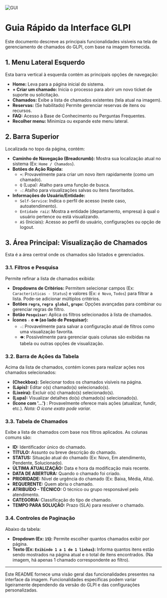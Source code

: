 ![GUI](./src/img/.png)

# Guia Rápido da Interface GLPI

Este documento descreve as principais funcionalidades visíveis na tela de gerenciamento de chamados do GLPI, com base na imagem fornecida.

## 1. Menu Lateral Esquerdo

Esta barra vertical à esquerda contém as principais opções de navegação:

* **Home:** Leva para a página inicial do sistema.
* **+ Criar um chamado:** Inicia o processo para abrir um novo ticket de suporte ou solicitação.
* **Chamados:** Exibe a lista de chamados existentes (tela atual na imagem).
* **Reservas:** (Se habilitado) Permite gerenciar reservas de itens ou recursos.
* **FAQ:** Acesso à Base de Conhecimento ou Perguntas Frequentes.
* **Recolher menu:** Minimiza ou expande este menu lateral.

## 2. Barra Superior

Localizada no topo da página, contém:

* **Caminho de Navegação (Breadcrumb):** Mostra sua localização atual no sistema (Ex: `Home / Chamados`).
* **Botões de Ação Rápida:**
    * `+`: Provavelmente para criar um novo item rapidamente (como um chamado).
    * `Q` (Lupa): Atalho para uma função de busca.
    * `☆`: Atalho para visualizações salvas ou itens favoritados.
* **Informações do Usuário/Entidade:**
    * `Self-Service`: Indica o perfil de acesso (neste caso, autoatendimento).
    * `Entidade raiz`: Mostra a entidade (departamento, empresa) à qual o usuário pertence ou está visualizando.
    * `AS` (Iniciais): Acesso ao perfil do usuário, configurações ou opção de logout.

## 3. Área Principal: Visualização de Chamados

Esta é a área central onde os chamados são listados e gerenciados.

### 3.1. Filtros e Pesquisa

Permite refinar a lista de chamados exibida:

* **Dropdowns de Critérios:** Permitem selecionar campos (Ex: `Características - Status`) e valores (Ex: `é Novo`, `Todos`) para filtrar a lista. Pode-se adicionar múltiplos critérios.
* **Botões `regra`, `regra global`, `grupo`:** Opções avançadas para combinar ou gerenciar regras de filtro.
* **Botão `Pesquisar`:** Aplica os filtros selecionados à lista de chamados.
* **Ícones `☆` e `👁️` (ao lado de Pesquisar):**
    * `☆`: Provavelmente para salvar a configuração atual de filtros como uma visualização favorita.
    * `👁️`: Possivelmente para gerenciar quais colunas são exibidas na tabela ou outras opções de visualização.

### 3.2. Barra de Ações da Tabela

Acima da lista de chamados, contém ícones para realizar ações nos chamados selecionados:

* **(Checkbox):** Selecionar todos os chamados visíveis na página.
* **(Lápis):** Editar o(s) chamado(s) selecionado(s).
* **(Lixeira):** Excluir o(s) chamado(s) selecionado(s).
* **(Lupa):** Visualizar detalhes do(s) chamado(s) selecionado(s).
* **(Ícone com '...')** : Provavelmente oferece mais ações (atualizar, fundir, etc.). *Nota: O ícone exato pode variar.*

### 3.3. Tabela de Chamados

Exibe a lista de chamados com base nos filtros aplicados. As colunas comuns são:

* **ID:** Identificador único do chamado.
* **TÍTULO:** Assunto ou breve descrição do chamado.
* **STATUS:** Situação atual do chamado (Ex: Novo, Em atendimento, Pendente, Solucionado).
* **ÚLTIMA ATUALIZAÇÃO:** Data e hora da modificação mais recente.
* **DATA DE ABERTURA:** Quando o chamado foi criado.
* **PRIORIDADE:** Nível de urgência do chamado (Ex: Baixa, Média, Alta).
* **REQUERENTE:** Quem abriu o chamado.
* **ATRIBUÍDO - TÉCNICO:** O técnico ou grupo responsável pelo atendimento.
* **CATEGORIA:** Classificação do tipo de chamado.
* **TEMPO PARA SOLUÇÃO:** Prazo (SLA) para resolver o chamado.

### 3.4. Controles de Paginação

Abaixo da tabela:

* **Dropdown (Ex: `15`):** Permite escolher quantos chamados exibir por página.
* **Texto (Ex: `Exibindo 1 a 1 de 1 linhas`):** Informa quantos itens estão sendo mostrados na página atual e o total de itens encontrados. (Na imagem, há apenas 1 chamado correspondente ao filtro).

---

Este README fornece uma visão geral das funcionalidades presentes na interface da imagem. Funcionalidades específicas podem variar ligeiramente dependendo da versão do GLPI e das configurações personalizadas.
